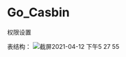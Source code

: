 # Go_Casbin
权限设置

表结构：
![截屏2021-04-12 下午5 27 55](https://user-images.githubusercontent.com/46787783/114372706-6bcdcc80-9bb4-11eb-91e1-2a5b82c6a3d9.png)
